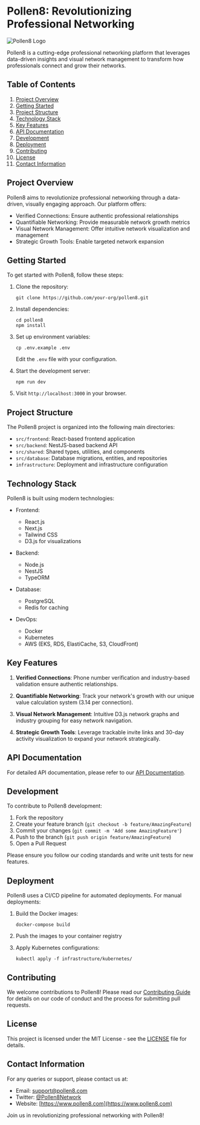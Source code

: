 # Pollen8: Revolutionizing Professional Networking

![Pollen8 Logo](https://path-to-your-logo.png)

Pollen8 is a cutting-edge professional networking platform that leverages data-driven insights and visual network management to transform how professionals connect and grow their networks.

## Table of Contents

1. [Project Overview](#project-overview)
2. [Getting Started](#getting-started)
3. [Project Structure](#project-structure)
4. [Technology Stack](#technology-stack)
5. [Key Features](#key-features)
6. [API Documentation](#api-documentation)
7. [Development](#development)
8. [Deployment](#deployment)
9. [Contributing](#contributing)
10. [License](#license)
11. [Contact Information](#contact-information)

## Project Overview

Pollen8 aims to revolutionize professional networking through a data-driven, visually engaging approach. Our platform offers:

- Verified Connections: Ensure authentic professional relationships
- Quantifiable Networking: Provide measurable network growth metrics
- Visual Network Management: Offer intuitive network visualization and management
- Strategic Growth Tools: Enable targeted network expansion

## Getting Started

To get started with Pollen8, follow these steps:

1. Clone the repository:
   ```
   git clone https://github.com/your-org/pollen8.git
   ```

2. Install dependencies:
   ```
   cd pollen8
   npm install
   ```

3. Set up environment variables:
   ```
   cp .env.example .env
   ```
   Edit the `.env` file with your configuration.

4. Start the development server:
   ```
   npm run dev
   ```

5. Visit `http://localhost:3000` in your browser.

## Project Structure

The Pollen8 project is organized into the following main directories:

- `src/frontend`: React-based frontend application
- `src/backend`: NestJS-based backend API
- `src/shared`: Shared types, utilities, and components
- `src/database`: Database migrations, entities, and repositories
- `infrastructure`: Deployment and infrastructure configuration

## Technology Stack

Pollen8 is built using modern technologies:

- Frontend:
  - React.js
  - Next.js
  - Tailwind CSS
  - D3.js for visualizations

- Backend:
  - Node.js
  - NestJS
  - TypeORM

- Database:
  - PostgreSQL
  - Redis for caching

- DevOps:
  - Docker
  - Kubernetes
  - AWS (EKS, RDS, ElastiCache, S3, CloudFront)

## Key Features

1. **Verified Connections**: Phone number verification and industry-based validation ensure authentic relationships.

2. **Quantifiable Networking**: Track your network's growth with our unique value calculation system (3.14 per connection).

3. **Visual Network Management**: Intuitive D3.js network graphs and industry grouping for easy network navigation.

4. **Strategic Growth Tools**: Leverage trackable invite links and 30-day activity visualization to expand your network strategically.

## API Documentation

For detailed API documentation, please refer to our [API Documentation](https://api-docs.pollen8.com).

## Development

To contribute to Pollen8 development:

1. Fork the repository
2. Create your feature branch (`git checkout -b feature/AmazingFeature`)
3. Commit your changes (`git commit -m 'Add some AmazingFeature'`)
4. Push to the branch (`git push origin feature/AmazingFeature`)
5. Open a Pull Request

Please ensure you follow our coding standards and write unit tests for new features.

## Deployment

Pollen8 uses a CI/CD pipeline for automated deployments. For manual deployments:

1. Build the Docker images:
   ```
   docker-compose build
   ```

2. Push the images to your container registry
3. Apply Kubernetes configurations:
   ```
   kubectl apply -f infrastructure/kubernetes/
   ```

## Contributing

We welcome contributions to Pollen8! Please read our [Contributing Guide](CONTRIBUTING.md) for details on our code of conduct and the process for submitting pull requests.

## License

This project is licensed under the MIT License - see the [LICENSE](LICENSE) file for details.

## Contact Information

For any queries or support, please contact us at:

- Email: support@pollen8.com
- Twitter: [@Pollen8Network](https://twitter.com/Pollen8Network)
- Website: [https://www.pollen8.com](https://www.pollen8.com)

Join us in revolutionizing professional networking with Pollen8!